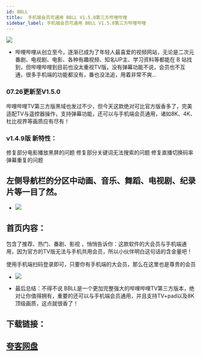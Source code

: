 ```yaml
---
id: BBLL
title:  手机端会员可通用 BBLL V1.5.0第三方哔哩哔哩
sidebar_label: 手机端会员可通用 BBLL V1.5.0第三方哔哩哔哩
---
```

![](https://cdn-thumbs.imagevenue.com/ba/98/b1/ME18V1G6_t.png)
* 哔哩哔哩从创立至今，逐渐已成为了年轻人最喜爱的视频网站，无论是二次元番剧、电视剧、电影、各种有趣视频、知名UP主、学习资料等都能在 B 站找到，但哔哩哔哩到目前也没太重视TV版，没有弹幕功能不说，会员也不互通，很多手机端的功能都没有，番也没法追，用着非常不爽...

### 07.26更新至V1.5.0
哔哩哔哩TV第三方版黑域也发过不少，但今天这款绝对可比官方版香多了，完美适配TV与遥控器操作，支持弹幕功能，还可以与手机端会员通用，诸如8K、4K、杜比视界等画质应有尽有！

### v1.4.9版 新特性：

修复部分电影播放黑屏的问题
修复部分关键词无法搜索的问题
修复直播切换码率弹幕重复的问题

## 左侧导航栏的分区中动画、音乐、舞蹈、电视剧、纪录片等一目了然。
* ![](https://cdn-thumbs.imagevenue.com/7c/dc/11/ME18V1GC_t.jpg)


## 首页内容：
包含了推荐、热门、番剧、影视 ，悄悄告诉你：这款软件的大会员与手机端通用，因为官方的TV版无法与手机共用会员，所以小伙伴明白这句话的含金量吧！

使用手机端扫码登录即可，只要你有手机端的大会员，那么在这里也是尊贵的会员
* ![](https://cdn-thumbs.imagevenue.com/96/2c/c1/ME18V1GB_t.jpg)

* 最后总结：不得不说 BBLL是一个更加完整强大的哔哩哔哩TV第三方版本，绝对让你值得拥有，重要的还可以与手机端会员通用，并且支持TV+pad以及8K顶级画质，这点就很香了！



## 下载链接：
## [夸客网盘](https://www.cnblogs.com/songzhixue/p/11261118.html)







